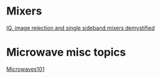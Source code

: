 

# Mixers
[IQ, image rejection and single sideband mixers demystified](https://www.youtube.com/watch?v=-cukHPFMKZs)

# Microwave misc topics
[Microwaves101](https://www.microwaves101.com/encyclopedias)
